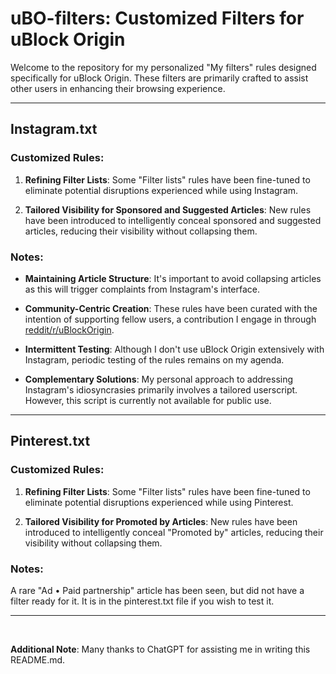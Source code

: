 # uBO-filters: Customized Filters for uBlock Origin

Welcome to the repository for my personalized "My filters" rules designed specifically for uBlock Origin. These filters are primarily crafted to assist other users in enhancing their browsing experience.

<hr>

## Instagram.txt

### Customized Rules:

1. **Refining Filter Lists**: Some "Filter lists" rules have been fine-tuned to eliminate potential disruptions experienced while using Instagram.

2. **Tailored Visibility for Sponsored and Suggested Articles**: New rules have been introduced to intelligently conceal sponsored and suggested articles, reducing their visibility without collapsing them.

### Notes:

- **Maintaining Article Structure**: It's important to avoid collapsing articles as this will trigger complaints from Instagram's interface.

- **Community-Centric Creation**: These rules have been curated with the intention of supporting fellow users, a contribution I engage in through [reddit/r/uBlockOrigin](https://www.reddit.com/r/uBlockOrigin).

- **Intermittent Testing**: Although I don't use uBlock Origin extensively with Instagram, periodic testing of the rules remains on my agenda.

- **Complementary Solutions**: My personal approach to addressing Instagram's idiosyncrasies primarily involves a tailored userscript. However, this script is currently not available for public use.
<hr>

## Pinterest.txt

### Customized Rules:

1. **Refining Filter Lists**: Some "Filter lists" rules have been fine-tuned to eliminate potential disruptions experienced while using Pinterest.

2. **Tailored Visibility for Promoted by Articles**: New rules have been introduced to intelligently conceal "Promoted by" articles, reducing their visibility without collapsing them.

### Notes:
A rare "Ad • Paid partnership" article has been seen, but did not have a filter ready for it. It is in the pinterest.txt file if you wish to test it.
<br>
<hr>
<br>

**Additional Note**: Many thanks to ChatGPT for assisting me in writing this README.md.
